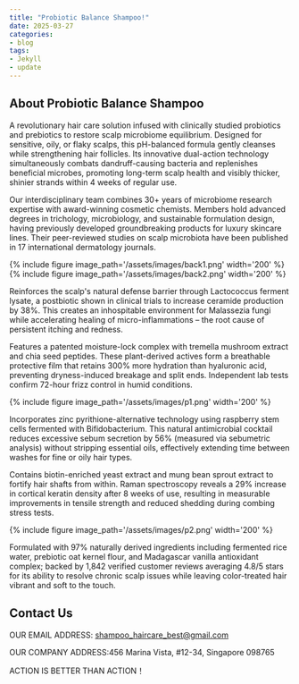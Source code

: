 ```yaml
---
title: "Probiotic Balance Shampoo!"
date: 2025-03-27
categories:
- blog
tags:
- Jekyll
- update
---
```


## About Probiotic Balance Shampoo

A revolutionary hair care solution infused with clinically studied probiotics and prebiotics to restore scalp microbiome equilibrium. Designed for sensitive, oily, or flaky scalps, this pH-balanced formula gently cleanses while strengthening hair follicles. Its innovative dual-action technology simultaneously combats dandruff-causing bacteria and replenishes beneficial microbes, promoting long-term scalp health and visibly thicker, shinier strands within 4 weeks of regular use.

Our interdisciplinary team combines 30+ years of microbiome research expertise with award-winning cosmetic chemists. Members hold advanced degrees in trichology, microbiology, and sustainable formulation design, having previously developed groundbreaking products for luxury skincare lines. Their peer-reviewed studies on scalp microbiota have been published in 17 international dermatology journals.

{% include figure image_path='/assets/images/back1.png' width='200' %}
{% include figure image_path='/assets/images/back2.png' width='200' %}

Reinforces the scalp's natural defense barrier through Lactococcus ferment lysate, a postbiotic shown in clinical trials to increase ceramide production by 38%. This creates an inhospitable environment for Malassezia fungi while accelerating healing of micro-inflammations – the root cause of persistent itching and redness.

Features a patented moisture-lock complex with tremella mushroom extract and chia seed peptides. These plant-derived actives form a breathable protective film that retains 300% more hydration than hyaluronic acid, preventing dryness-induced breakage and split ends. Independent lab tests confirm 72-hour frizz control in humid conditions.

{% include figure image_path='/assets/images/p1.png' width='200' %}

Incorporates zinc pyrithione-alternative technology using raspberry stem cells fermented with Bifidobacterium. This natural antimicrobial cocktail reduces excessive sebum secretion by 56% (measured via sebumetric analysis) without stripping essential oils, effectively extending time between washes for fine or oily hair types.

Contains biotin-enriched yeast extract and mung bean sprout extract to fortify hair shafts from within. Raman spectroscopy reveals a 29% increase in cortical keratin density after 8 weeks of use, resulting in measurable improvements in tensile strength and reduced shedding during combing stress tests.

{% include figure image_path='/assets/images/p2.png' width='200' %}

Formulated with 97% naturally derived ingredients including fermented rice water, prebiotic oat kernel flour, and Madagascar vanilla antioxidant complex; backed by 1,842 verified customer reviews averaging 4.8/5 stars for its ability to resolve chronic scalp issues while leaving color-treated hair vibrant and soft to the touch.

## Contact Us

OUR EMAIL ADDRESS: shampoo_haircare_best@gmail.com

OUR COMPANY ADDRESS:456 Marina Vista, #12-34, Singapore 098765

ACTION IS BETTER THAN ACTION！
